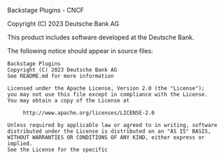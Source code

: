 Backstage Plugins - CNCF

Copyright (C) 2023 Deutsche Bank AG

This product includes software developed at the Deutsche Bank.

The following notice should appear in source files:

```
Backstage Plugins
Copyright (C) 2023 Deutsche Bank AG
See README.md for more information

Licensed under the Apache License, Version 2.0 (the "License");
you may not use this file except in compliance with the License.
You may obtain a copy of the License at

     http://www.apache.org/licenses/LICENSE-2.0

Unless required by applicable law or agreed to in writing, software
distributed under the License is distributed on an "AS IS" BASIS,
WITHOUT WARRANTIES OR CONDITIONS OF ANY KIND, either express or implied.
See the License for the specific
```